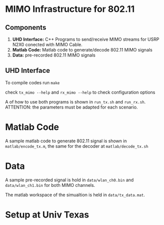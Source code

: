 # MIMO Infrastructure for 802.11

## Components

1. **UHD Interface:** C++ Programs to send/receive MIMO streams for USRP N2X0 conected with MIMO Cable.
2. **Matlab Code:** Matlab code to generate/decode 802.11 MIMO signals
3. **Data:** pre-recorded 802.11 MIMO signals

## UHD Interface

To compile codes run `make`

check `tx_mimo --help` and `rx_mimo --help` to check configuration options

A of how to use both programs is shown in `run_tx.sh` and `run_rx.sh`. 
ATTENTION: the parameters must be adapted for each scenario.

# Matlab Code

A sample matlab code to generate 802.11 signal is shown in `matlab/encode_tx.m`, the same for the decoder at `matlab/decode_tx.sh`

# Data

A sample pre-recorded signal is hold in `data/wlan_ch0.bin` and `data/wlan_ch1.bin` for both MIMO channels.

The matlab workspace of the simualtion is held in `data/tx_data.mat`.

# Setup at Univ Texas